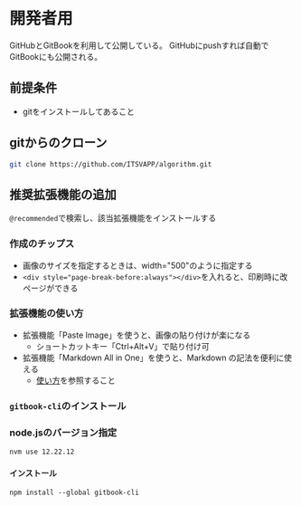 # 開発者用

GitHubとGitBookを利用して公開している。
GitHubにpushすれば自動でGitBookにも公開される。

## 前提条件
- gitをインストールしてあること

## gitからのクローン
```bash
git clone https://github.com/ITSVAPP/algorithm.git
```

## 推奨拡張機能の追加
`@recommended`で検索し、該当拡張機能をインストールする

### 作成のチップス

- 画像のサイズを指定するときは、width="500"のように指定する
- `<div style="page-break-before:always"></div>`を入れると、印刷時に改ページができる

### 拡張機能の使い方

- 拡張機能「Paste Image」を使うと、画像の貼り付けが楽になる
  - ショートカットキー「Ctrl+Alt+V」で貼り付け可
- 拡張機能「Markdown All in One」を使うと、Markdown の記法を便利に使える
  - [使い方](https://zenn.dev/ctrlkeykoyubi/articles/vscode-markdown-all-in-one)を参照すること


### `gitbook-cli`のインストール

### node.jsのバージョン指定
`nvm use 12.22.12`

#### インストール
`npm install --global gitbook-cli`
